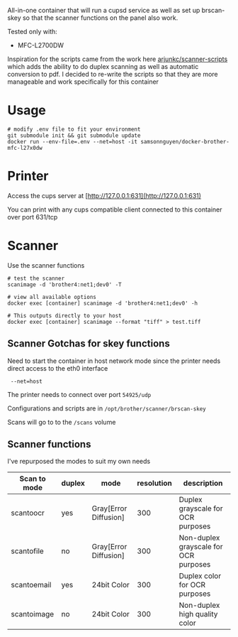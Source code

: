All-in-one container that will run a cupsd service as well as set up brscan-skey so that the scanner functions on the panel also work. 

Tested only with:

* MFC-L2700DW

Inspiration for the scripts came from the work here [arjunkc/scanner-scripts](https://github.com/arjunkc/scanner-scripts) which adds the ability to do duplex scanning as well as automatic conversion to pdf. I decided to re-write the scripts so that they are more manageable and work specifically for this container

# Usage

```
# modify .env file to fit your environment
git submodule init && git submodule update
docker run --env-file=.env --net=host -it samsonnguyen/docker-brother-mfc-l27x0dw
```

# Printer

Access the cups server at [http://127.0.0.1:631](http://127.0.0.1:631)

You can print with any cups compatible client connected to this container over port 631/tcp

# Scanner

Use the scanner functions

```
# test the scanner
scanimage -d 'brother4:net1;dev0' -T

# view all available options
docker exec [container] scanimage -d 'brother4:net1;dev0' -h

# This outputs directly to your host
docker exec [container] scanimage --format "tiff" > test.tiff
```

## Scanner Gotchas for skey functions

Need to start the container in host network mode since the printer needs direct access to the eth0 interface

```
 --net=host
```

The printer needs to connect over port `54925/udp`

Configurations and scripts are in `/opt/brother/scanner/brscan-skey`

Scans will go to to the `/scans` volume

## Scanner functions

I've repurposed the modes to suit my own needs

| Scan to mode | duplex | mode | resolution | description |
| --- | --- | --- | --- | --- |
| scantoocr | yes | Gray[Error Diffusion] | 300 | Duplex grayscale for OCR purposes |
| scantofile | no | Gray[Error Diffusion] | 300 | Non-duplex grayscale for OCR purposes |
| scantoemail | yes | 24bit Color | 300 | Duplex color for OCR purposes | 
| scantoimage | no | 24bit Color | 300 | Non-duplex high quality color |
